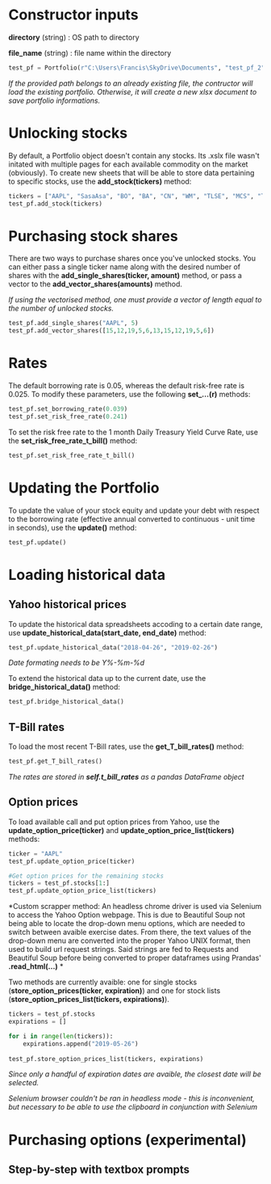 # Constructor inputs

**directory** (string) : OS path to directory

**file_name** (string) : file name within the directory

```python
test_pf = Portfolio(r"C:\Users\Francis\SkyDrive\Documents", "test_pf_2")
```

*If the provided path belongs to an already existing file, the contructor will load the existing portfolio. Otherwise, it will create
a new xlsx document to save portfolio informations.*


# Unlocking stocks

By default, a Portfolio object doesn't contain any stocks. Its .xslx file wasn't initated with multiple pages for each available commodity
on the market (obviously). To create new sheets that will be able to store data pertaining to specific stocks, use the **add_stock(tickers)** method:

```python
tickers = ["AAPL", "SasaAsa", "BO", "BA", "CN", "WM", "TLSE", "MCS", "TMS", "GOOG", "AMZN", "DIS", "NFLX", "AIR.PA", "LMT"]
test_pf.add_stock(tickers)
```

# Purchasing stock shares

There are two ways to purchase shares once you've unlocked stocks. You can either pass a single ticker name along with the desired number of shares with the **add_single_shares(ticker, amount)** method, or pass a vector to the **add_vector_shares(amounts)** method. 

*If using the vectorised method, one must provide a vector of length equal to the number of unlocked stocks.*


```python
test_pf.add_single_shares("AAPL", 5)
test_pf.add_vector_shares([15,12,19,5,6,13,15,12,19,5,6])
```

# Rates

The default borrowing rate is 0.05, whereas the default risk-free rate is 0.025. To modify these parameters, use the following **set_...(r)** methods:

```python
test_pf.set_borrowing_rate(0.039)
test_pf.set_risk_free_rate(0.241)
```

To set the risk free rate to the 1 month Daily Treasury Yield Curve Rate, use the **set_risk_free_rate_t_bill()** method:

```python
test_pf.set_risk_free_rate_t_bill()
```

# Updating the Portfolio

To update the value of your stock equity and update your debt with respect to the borrowing rate (effective annual converted to continuous - unit time in seconds), use the **update()** method:

```python
test_pf.update()
```

# Loading historical data

## Yahoo historical prices

To update the historical data spreadsheets accoding to a certain date range, use **update_historical_data(start_date, end_date)** method:

```python
test_pf.update_historical_data("2018-04-26", "2019-02-26")
```

*Date formating needs to be Y%-%m-%d*

To extend the historical data up to the current date, use the **bridge_historical_data()** method:

```python
test_pf.bridge_historical_data()
```

## T-Bill rates

To load the most recent T-Bill rates, use the **get_T_bill_rates()** method:

```python
test_pf.get_T_bill_rates()
```

*The rates are stored in **self.t_bill_rates** as a pandas DataFrame object*

## Option prices 

To load available call and put option prices from Yahoo, use the **update_option_price(ticker)** and **update_option_price_list(tickers)** methods:

```python
ticker = "AAPL"
test_pf.update_option_price(ticker)

#Get option prices for the remaining stocks
tickers = test_pf.stocks[1:]
test_pf.update_option_price_list(tickers)
```

*Custom scrapper method: An headless chrome driver is used via Selenium to access the Yahoo Option webpage. This is due to Beautiful Soup not being able to locate the drop-down menu options, which are needed to switch between avaible exercise dates. From there, the text values of the drop-down menu are converted into the proper Yahoo UNIX format, then used to build url request strings. Said strings are fed to Requests and Beautiful Soup before being converted to proper dataframes using Prandas' **.read_html(...)** *

Two methods are currently avaible: one for single stocks (**store_option_prices(ticker, expiration)**) and one for stock lists (**store_option_prices_list(tickers, expirations)**).

```python
tickers = test_pf.stocks
expirations = []

for i in range(len(tickers)):
	expirations.append("2019-05-26")
  
test_pf.store_option_prices_list(tickers, expirations)
```

*Since only a handful of expiration dates are avaible, the closest date will be selected.*

*Selenium browser couldn't be ran in headless mode - this is inconvenient, but necessary to be able to use the clipboard in conjunction with Selenium*


# Purchasing options (experimental)

## Step-by-step with textbox prompts









